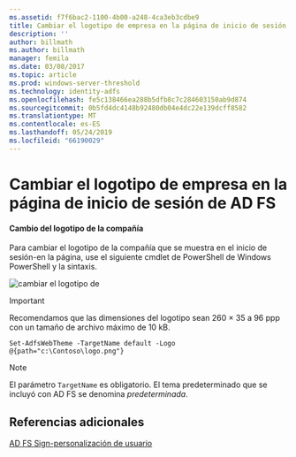 ```yaml
---
ms.assetid: f7f6bac2-1100-4b00-a248-4ca3eb3cdbe9
title: Cambiar el logotipo de empresa en la página de inicio de sesión de AD FS
description: ''
author: billmath
ms.author: billmath
manager: femila
ms.date: 03/08/2017
ms.topic: article
ms.prod: windows-server-threshold
ms.technology: identity-adfs
ms.openlocfilehash: fe5c138466ea288b5dfb8c7c284603150ab9d874
ms.sourcegitcommit: 0b5fd4dc4148b92480db04e4dc22e139dcff8582
ms.translationtype: MT
ms.contentlocale: es-ES
ms.lasthandoff: 05/24/2019
ms.locfileid: "66190029"
---
```

# <a name="changing-the-company-logo-on-the-ad-fs-sign-in-page"></a>Cambiar el logotipo de empresa en la página de inicio de sesión de AD FS

#### <a name="change-company-logo"></a>Cambio del logotipo de la compañía  
Para cambiar el logotipo de la compañía que se muestra en el inicio de sesión\-en la página, use el siguiente cmdlet de PowerShell de Windows PowerShell y la sintaxis.  

![cambiar el logotipo de](media/AD-FS-user-sign-in-customization/ADFS_Blue_Custom2.png)
  
> [!IMPORTANT]  
> Recomendamos que las dimensiones del logotipo sean 260 × 35 a 96 ppp con un tamaño de archivo máximo de 10 kB.  
  
    
    Set-AdfsWebTheme -TargetName default -Logo @{path="c:\Contoso\logo.png"}  

  
> [!NOTE]  
> El parámetro `TargetName` es obligatorio. El tema predeterminado que se incluyó con AD FS se denomina *predeterminada*.  

## <a name="additional-references"></a>Referencias adicionales 
[AD FS Sign-personalización de usuario](AD-FS-user-sign-in-customization.md)  
